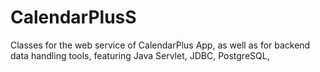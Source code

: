 # CalendarPlusS
Classes for the web service of CalendarPlus App, as well as for backend data handling tools, featuring Java Servlet, JDBC, PostgreSQL, 
